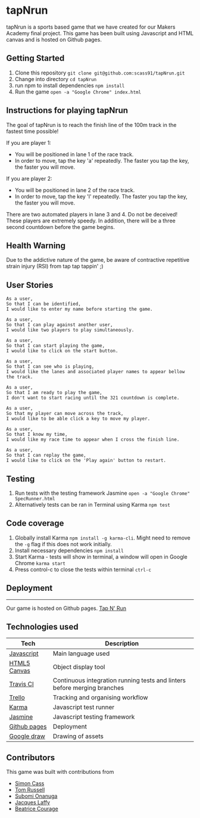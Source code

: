 # tapNrun

tapNrun is a sports based game that we have created for our Makers Academy final project.  This game has been built using Javascript and HTML canvas and is hosted on Github pages.

## Getting Started
1. Clone this repository `git clone git@github.com:scass91/tapNrun.git`
2. Change into directory `cd tapNrun`
3. run npm to install dependencies `npm install`
4. Run the game `open -a "Google Chrome" index.html`

## Instructions for playing tapNrun

The goal of tapNrun is to reach the finish line of the 100m track in the fastest time possible!

If you are player 1:
* You will be positioned in lane 1 of the race track.
* In order to move, tap the key 'a' repeatedly. The faster you tap the key, the faster you will move.

If you are player 2:
* You will be positioned in lane 2 of the race track.
* In order to move, tap the key 'l' repeatedly. The faster you tap the key, the faster you will move.

There are two automated players in lane 3 and 4. Do not be deceived! These players are extremely speedy.
In addition, there will be a three second countdown before the game begins.

## Health Warning

Due to the addictive nature of the game, be aware of contractive repetitive strain injury (RSI) from tap tap tappin' ;)

## User Stories

```
As a user,
So that I can be identified,
I would like to enter my name before starting the game.

As a user,
So that I can play against another user,
I would like two players to play simultaneously.

As a user,
So that I can start playing the game,
I would like to click on the start button.

As a user,
So that I can see who is playing,
I would like the lanes and associated player names to appear bellow the track.

As a user,
So that I am ready to play the game,
I don't want to start racing until the 321 countdown is complete.

As a user,
So that my player can move across the track,
I would like to be able click a key to move my player.

As a user,
So that I know my time,
I would like my race time to appear when I cross the finish line.

As a user,
So that I can replay the game,
I would like to click on the 'Play again' button to restart.

```
## Testing

1. Run tests with the testing framework Jasmine `open -a "Google Chrome" SpecRunner.html`
2. Alternatively tests can be ran in Terminal using Karma `npm test`

## Code coverage

1. Globally install Karma `npm install -g karma-cli`. Might need to remove the `-g` flag if this does not work initially.
2. Install necessary dependencies `npm install`
3. Start Karma - tests will show in terminal, a window will open in Google Chrome `karma start`
4. Press control-c to close the tests within terminal `ctrl-c`

## Deployment
---
Our game is hosted on Github pages. [Tap N' Run](https://scass91.github.io/tapNrun)

## Technologies used

Tech | Description
------------- | -------------
[Javascript](https://www.javascript.com/) | Main language used
[HTML5 Canvas](https://www.w3schools.com/html/html5_canvas.asp) | Object display tool
[Travis CI](https://travis-ci.org/) | Continuous integration running tests and linters before merging branches
[Trello](https://trello.com/) | Tracking and organising workflow
[Karma](https://karma-runner.github.io/latest/index.html) | Javascript test runner
[Jasmine](https://jasmine.github.io) | Javascript testing framework
[Github pages](https://pages.github.com/) | Deployment
[Google draw](https://quickdraw.withgoogle.com/) | Drawing of assets

## Contributors

This game was built with contributions from
* [Simon Cass](https://github.com/scass91)
* [Tom Russell](https://github.com/tomlovesgithub)
* [Subomi Onanuga](https://github.com/subomionanuga)
* [Jacques Laffy](https://github.com/jlaffbabs)
* [Beatrice Courage](https://github.com/beacourage)
